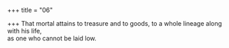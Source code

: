 +++
title = "06"

+++
 That mortal attains to treasure and to goods, to a whole lineage along  with his life,  
as one who cannot be laid low.  